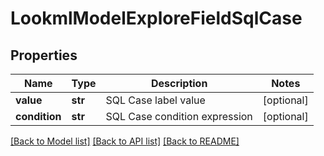 # LookmlModelExploreFieldSqlCase

## Properties
Name | Type | Description | Notes
------------ | ------------- | ------------- | -------------
**value** | **str** | SQL Case label value | [optional] 
**condition** | **str** | SQL Case condition expression | [optional] 

[[Back to Model list]](../README.md#documentation-for-models) [[Back to API list]](../README.md#documentation-for-api-endpoints) [[Back to README]](../README.md)


